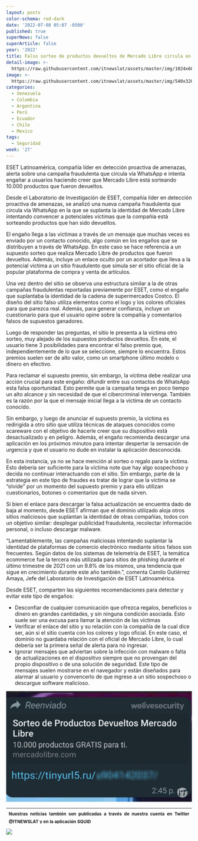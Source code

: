```yaml
---
layout: posts
color-schema: red-dark
date: '2022-07-08 05:07 -0500'
published: true
superNews: false
superArticle: false
year: '2022'
title: Falso sorteo de productos devueltos de Mercado Libre circula en WhatsApp
detail-image: >-
  https://raw.githubusercontent.com/itnewslat/assets/master/img/1024x680/estafa-por-whatsapp-g.jpg
image: >-
  https://raw.githubusercontent.com/itnewslat/assets/master/img/540x320/estafa-por-whatsapp-p.jpg
categories:
  - Venezuela
  - Colombia
  - Argentina
  - Perú
  - Ecuador
  - Chile
  - Mexico
tags:
  - Seguridad
week: '27'
---
```

ESET Latinoamérica, compañía líder en detección proactiva de amenazas, alerta sobre una campaña fraudulenta que circula vía WhatsApp e intenta engañar a usuarios haciendo creer que Mercado Libre está sorteando 10.000 productos que fueron devueltos.
 
Desde el Laboratorio de Investigación de ESET, compañía líder en detección proactiva de amenazas, se analizó una nueva campaña fraudulenta que circula vía WhatsApp en la que se suplanta la identidad de Mercado Libre intentando convencer a potenciales víctimas que la compañía está sorteando productos que han sido devueltos.

El engaño llega a las víctimas a través de un mensaje que muchas veces es enviado por un contacto conocido, algo común en los engaños que se distribuyen a través de WhatsApp. En este caso se hace referencia a un supuesto sorteo que realiza Mercado Libre de productos que fueron devueltos. Además, incluye un enlace oculto por un acortador que lleva a la potencial víctima a un sitio fraudulento que simula ser el sitio oficial de la popular plataforma de compra y venta de artículos.

Una vez dentro del sitio se observa una estructura similar a la de otras campañas fraudulentas reportadas previamente por ESET, como el engaño que suplantaba la identidad de la cadena de supermercados Costco. El diseño del sitio falso utiliza elementos como el logo y los colores oficiales para que parezca real. Además, para generar confianza, incluye un cuestionario para que el usuario opine sobre la compañía y comentarios falsos de supuestos ganadores.

Luego de responder las preguntas, el sitio le presenta a la víctima otro sorteo, muy alejado de los supuestos productos devueltos. En este, el usuario tiene 3 posibilidades para encontrar el falso premio que, independientemente de lo que se seleccione, siempre lo encuentra. Estos premios suelen ser de alto valor, como un smartphone último modelo o dinero en efectivo.

Para reclamar el supuesto premio, sin embargo, la víctima debe realizar una acción crucial para este engaño: difundir entre sus contactos de WhatsApp esta falsa oportunidad. Esto permite que la campaña tenga en poco tiempo un alto alcance y sin necesidad de que el cibercriminal intervenga. También es la razón por la que el mensaje inicial llega a la víctima de un contacto conocido.

Sin embargo, y luego de anunciar el supuesto premio, la víctima es redirigida a otro sitio que utiliza técnicas de ataques conocidos como scareware con el objetivo de hacerle creer que su dispositivo está desactualizado y en peligro. Además, el engaño recomienda descargar una aplicación en los próximos minutos para intentar despertar la sensación de urgencia y que el usuario no dude en instalar la aplicación desconocida.

En esta instancia, ya no se hace mención al sorteo o regalo para la víctima. Esto debería ser suficiente para la víctima note que hay algo sospechoso y decida no continuar interactuando con el sitio. Sin embargo, parte de la estrategia en este tipo de fraudes es tratar de lograr que la víctima se “olvide” por un momento del supuesto premio y para ello utilizan cuestionarios, botones o comentarios que de nada sirven.

Si bien el enlace para descargar la falsa actualización se encuentra dado de baja al momento, desde ESET afirman que el dominio utilizado aloja otros sitios maliciosos que suplantan la identidad de otras compañías, todos con un objetivo similar: desplegar publicidad fraudulenta, recolectar información personal, o incluso descargar malware.

“Lamentablemente, las campañas maliciosas intentando suplantar la identidad de plataformas de comercio electrónico mediante sitios falsos son frecuentes. Según datos de los sistemas de telemetría de ESET, la temática ecommerce fue la tercera más utilizada para sitios de phishing durante el último trimestre de 2021 con un 9.8% de los mismos, una tendencia que sigue en crecimiento durante este año también.”, comenta Camilo Gutiérrez Amaya, Jefe del Laboratorio de Investigación de ESET Latinoamérica.

Desde ESET, comparten las siguientes recomendaciones para detectar y evitar este tipo de engaños:

- Desconfiar de cualquier comunicación que ofrezca regalos, beneficios o dinero en grandes cantidades, y sin ninguna condición asociada. Esto suele ser una excusa para llamar la atención de las víctimas
- Verificar el enlace del sitio y su relación con la compañía de la cual dice ser, aún si el sitio cuenta con los colores y logo oficial. En este caso, el dominio no guardaba relación con el oficial de Mercado Libre, lo cual debería ser la primera señal de alerta para no ingresar.
- Ignorar mensajes que adviertan sobre la infección con malware o falta de actualizaciones en el dispositivo siempre que no provengan del propio dispositivo o de una solución de seguridad. Este tipo de mensajes suelen mostrarse en el navegador y están diseñados para alarmar al usuario y convencerlo de que ingrese a un sitio sospechoso o descargue software malicioso.

![](https://raw.githubusercontent.com/itnewslat/assets/master/img/540x320/estafa-por-whatsapp-p.jpg)

<table style="height: 42px;" width="569">
<tbody>
<tr>
<td style="text-align: justify;"><sub><strong>Nuestras noticias también son publicadas a través de nuestra cuenta en Twitter <a href="https://twitter.com/itnewslat?lang=es">@ITNEWSLAT</a> y en la aplicación <a href="https://squidapp.co/en/">SQUID</a></strong></sub></td>
</tr>
</tbody>
</table>

<img src="https://tracker.metricool.com/c3po.jpg?hash=56f88a41e39ab42c063cc51676587a04"/>
